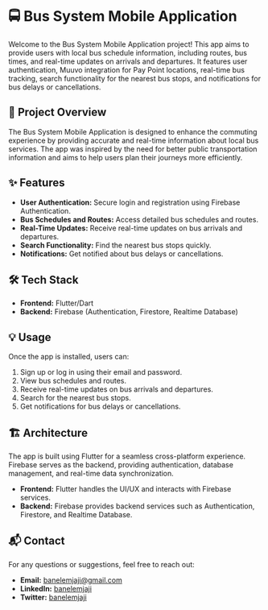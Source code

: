 # 🚍 Bus System Mobile Application

Welcome to the Bus System Mobile Application project! This app aims to provide users with local bus schedule information, including routes, bus times, and real-time updates on arrivals and departures. It features user authentication, Muuvo integration for Pay Point locations, real-time bus tracking, search functionality for the nearest bus stops, and notifications for bus delays or cancellations.

## 🌟 Project Overview

The Bus System Mobile Application is designed to enhance the commuting experience by providing accurate and real-time information about local bus services. The app was inspired by the need for better public transportation information and aims to help users plan their journeys more efficiently.

## ✨ Features

- **User Authentication:** Secure login and registration using Firebase Authentication.
- **Bus Schedules and Routes:** Access detailed bus schedules and routes.
- **Real-Time Updates:** Receive real-time updates on bus arrivals and departures.
- **Search Functionality:** Find the nearest bus stops quickly.
- **Notifications:** Get notified about bus delays or cancellations.

## 🛠 Tech Stack

- **Frontend:** Flutter/Dart
- **Backend:** Firebase (Authentication, Firestore, Realtime Database)

## 💡 Usage

Once the app is installed, users can:

1. Sign up or log in using their email and password.
2. View bus schedules and routes.
3. Receive real-time updates on bus arrivals and departures.
4. Search for the nearest bus stops.
5. Get notifications for bus delays or cancellations.

## 🏗 Architecture

The app is built using Flutter for a seamless cross-platform experience. Firebase serves as the backend, providing authentication, database management, and real-time data synchronization.

- **Frontend:** Flutter handles the UI/UX and interacts with Firebase services.
- **Backend:** Firebase provides backend services such as Authentication, Firestore, and Realtime Database.

## 📬 Contact

For any questions or suggestions, feel free to reach out:

- **Email:** banelemjaji@gmail.com
- **LinkedIn:** [banelemjaji](https://www.linkedin.com/in/banelemjaji/)
- **Twitter:** [banelemjaji](https://x.com/banelemjaji)
